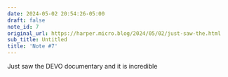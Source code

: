 ```yaml
---
date: 2024-05-02 20:54:26-05:00
draft: false
note_id: 7
original_url: https://harper.micro.blog/2024/05/02/just-saw-the.html
sub_title: Untitled
title: 'Note #7'
---
```


Just saw the DEVO documentary and it is incredible